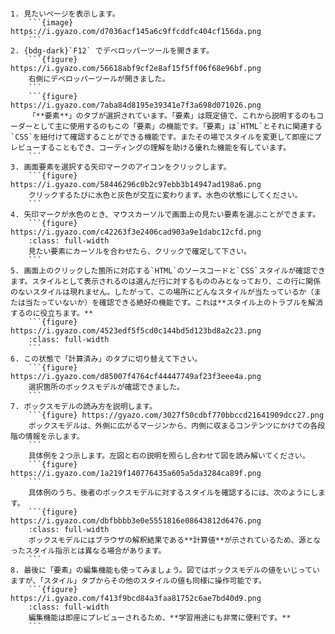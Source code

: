 ````{card} デベロッパーツールを使用してボックスモデルを確認する方法

1. 見たいページを表示します。
	```{image} https://i.gyazo.com/d7036acf145a6c9ffcddfc404cf156da.png
	```
2. {bdg-dark}`F12` でデベロッパーツールを開きます。
	```{figure} https://i.gyazo.com/56618abf9cf2e8af15f5ff06f68e96bf.png
	右側にデベロッパーツールが開きました。
	```
	```{figure} https://i.gyazo.com/7aba84d8195e39341e7f3a698d071026.png
	「**要素**」のタブが選択されています。「要素」は既定値で、これから説明するのもコーダーとして主に使用するのもこの「要素」の機能です。「要素」は`HTML`とそれに関連する`CSS`を紐付けて確認することができる機能です。またその場でスタイルを変更して即座にプレビューすることもでき、コーディングの理解を助ける優れた機能を有しています。
	```
3. 画面要素を選択する矢印マークのアイコンをクリックします。
	```{figure} https://i.gyazo.com/58446296c0b2c97ebb3b14947ad198a6.png
	クリックするたびに水色と灰色が交互に変わります。水色の状態にしてください。
	```
4. 矢印マークが水色のとき、マウスカーソルで画面上の見たい要素を選ぶことができます。
	```{figure} https://i.gyazo.com/c42263f3e2406cad903a9e1dabc12cfd.png
	:class: full-width
	見たい要素にカーソルを合わせたら、クリックで確定して下さい。
	```
5. 画面上のクリックした箇所に対応する`HTML`のソースコードと`CSS`スタイルが確認できます。スタイルとして表示されるのは選んだ行に対するもののみとなっており、この行に関係のないスタイルは現れません。したがって、この場所にどんなスタイルが当たっているか（または当たっていないか）を確認できる絶好の機能です。これは**スタイル上のトラブルを解消するのに役立ちます。**
	```{figure} https://i.gyazo.com/4523edf5f5cd0c144bd5d123bd8a2c23.png
	:class: full-width
	```
6. この状態で「計算済み」のタブに切り替えて下さい。
	```{figure} https://i.gyazo.com/d85007f4764cf44447749af23f3eee4a.png
	選択箇所のボックスモデルが確認できました。
	```
7. ボックスモデルの読み方を説明します。
	```{figure} https://gyazo.com/3027f50cdbf770bbccd21641909dcc27.png
	ボックスモデルは、外側に広がるマージンから、内側に収まるコンテンツにかけての各段階の情報を示します。
	```
	具体例を２つ示します。左図と右の説明を照らし合わせて図を読み解いてください。
	```{figure} https://i.gyazo.com/1a219f140776435a605a5da3284ca89f.png
	```
	具体例のうち、後者のボックスモデルに対するスタイルを確認するには、次のようにします。
	```{figure} https://i.gyazo.com/dbfbbbb3e0e5551816e08643812d6476.png
	:class: full-width
	ボックスモデルにはブラウザの解釈結果である**計算値**が示されているため、源となったスタイル指示とは異なる場合があります。
	```
8. 最後に「要素」の編集機能も使ってみましょう。図ではボックスモデルの値をいじっていますが、「スタイル」タブからその他のスタイルの値も同様に操作可能です。
	```{figure} https://i.gyazo.com/f413f9bcd84a3faa81752c6ae7bd40d9.png
	:class: full-width
	編集機能は即座にプレビューされるため、**学習用途にも非常に便利です。**
	```
````
